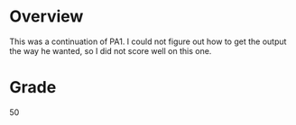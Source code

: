 # Overview

This was a continuation of PA1. I could not figure out how to get the output the way he wanted, so I did not score well on this one.

# Grade

50
